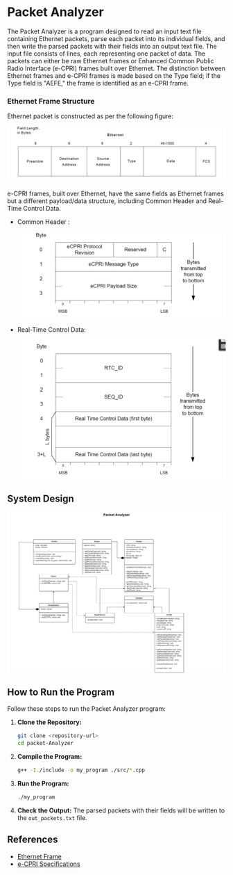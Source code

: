 # Packet Analyzer

The Packet Analyzer is a program designed to read an input text file containing Ethernet packets, parse each packet into its individual fields, and then write the parsed packets with their fields into an output text file. The input file consists of lines, each representing one packet of data. The packets can either be raw Ethernet frames or Enhanced Common Public Radio Interface (e-CPRI) frames built over Ethernet. The distinction between Ethernet frames and e-CPRI frames is made based on the Type field; if the Type field is "AEFE," the frame is identified as an e-CPRI frame.

### Ethernet Frame Structure

Ethernet packet is constructed as per the following figure:

![1696616947046](image/README/1696616947046.png)

e-CPRI frames, built over Ethernet, have the same fields as Ethernet frames but a different payload/data structure, including Common Header and Real-Time Control Data.

* Common Header :

  ![1696617371740](image/README/1696617371740.png)
* Real-Time Control Data:

  ![1696617403559](image/README/1696617403559.png)

## System Design

![]()![1696659927530](image/README/1696659927530.png)

## How to Run the Program

Follow these steps to run the Packet Analyzer program:

1. **Clone the Repository:**

   ```bash
   git clone <repository-url>
   cd packet-Analyzer
   ```
2. **Compile the Program:**

   ```bash
   g++ -I./include -o my_program ./src/*.cpp
   ```
3. **Run the Program:**

   ```bash
   ./my_program
   ```
4. **Check the Output:**
   The parsed packets with their fields will be written to the `out_packets.txt` file.

## References

- [Ethernet Frame](https://en.wikipedia.org/wiki/Ethernet_frame)
- [e-CPRI Specifications](http://www.cpri.info/downloads/eCPRI_v_2.0_2019_05_10c.pdf)
